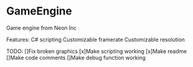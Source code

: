 # GameEngine
Game engine from Neon Inc

Features:
  C# scripting
  Customizable framerate
  Customizable resolution
  
  TODO:
    []Fix broken graphics
    [x]Make scripting working
    [x]Make readme
    []Make code comments
    []Make debug function working
